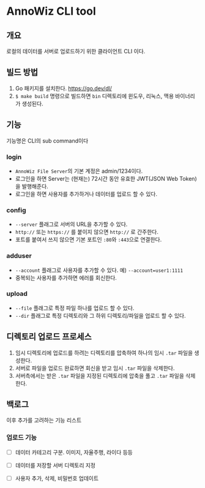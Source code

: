 # AnnoWiz CLI tool 

## 개요

로컬의 데이터를 서버로 업로드하기 위한 클라이언트 CLI 이다. 

## 빌드 방법

1. Go 패키지를 설치한다. https://go.dev/dl/ 
2. `$ make build` 명령으로 빌드하면 `bin` 디렉토리에 윈도우, 리눅스, 맥용 바이너리가 생성된다. 

## 기능

기능명은 CLI의 sub command이다

### login
- `AnnoWiz File Server`의 기본 계정은 admin/1234이다. 
- 로그인을 하면 Server는 (현재는) 72시간 동안 유효한 JWT(JSON Web Token)을 발행해준다.
- 로그인을 하면 사용자를 추가하거나 데이터를 업로드 할 수 있다. 

### config
- `--server` 플래그로 서버의 URL을 추가할 수 있다. 
- `http://` 또는 `https://` 를 붙이지 않으면 `http://` 로 간주한다.
- 포트를 붙여서 쓰지 않으면 기본 포트인 `:80`와 `:443`으로 연결한다. 
  
### adduser
- `--account` 플래그로 사용자를 추가할 수 있다. 예) `--account=user1:1111`
- 중복되는 사용자를 추가하면 에러를 회신한다.

### upload
- `--file` 플래그로 특정 파일 하나를 업로드 할 수 있다.
- `--dir` 플래그로 특정 디렉토리와 그 하위 디렉토리/파일을 업로드 할 수 있다. 

## 디렉토리 업로드 프로세스

1. 임시 디렉토리에 업로드를 하려는 디렉토리를 압축하여 하나의 임시 `.tar` 파일을 생성한다.
2. 서버로 파일을 업로드 완료하면 회신을 받고 임시 `.tar` 파일을 삭제한다.
3. 서버측에서는 받은 `.tar` 파일을 지정된 디렉토리에 압축을 풀고 `.tar` 파일을 삭제한다. 

## 백로그 

이후 추가를 고려하는 기능 리스트 

### 업로드 기능

- [ ] 데이터 카테고리 구분. 이미지, 자율주행, 라이다 등등
- [ ] 데이터를 저장할 서버 디렉토리 지정
- [ ] 사용자 추가, 삭제, 비밀번호 업데이트 

